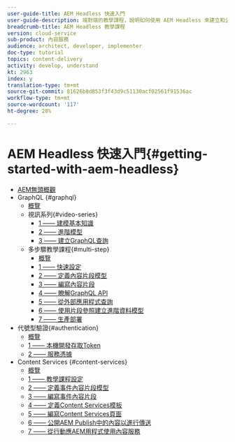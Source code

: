 ```yaml
---
user-guide-title: AEM Headless 快速入門
user-guide-description: 端對端的教學課程，說明如何使用 AEM Headless 來建立和公開內容。
breadcrumb-title: AEM Headless 教學課程
version: cloud-service
sub-product: 內容服務
audience: architect, developer, implementer
doc-type: tutorial
topics: content-delivery
activity: develop, understand
kt: 2963
index: y
translation-type: tm+mt
source-git-commit: 81626b8d853f3f43d9c51130acf02561f91536ac
workflow-type: tm+mt
source-wordcount: '117'
ht-degree: 28%

---
```



# AEM Headless 快速入門{#getting-started-with-aem-headless}

+ [AEM無頭概觀](./overview.md)
+ GraphQL {#graphql}
   + [概覽](./graphql/overview.md)
   + 視訊系列{#video-series}
      + [1 —— 建模基本知識](./graphql/video-series/modeling-basics.md)
      + [2 —— 進階模型](./graphql/video-series/advanced-modeling.md)
      + [3 —— 建立GraphQL查詢](./graphql/video-series/creating-graphql-queries.md)
   + 多步驟教學課程{#multi-step}
      + [概覽](./graphql/multi-step/overview.md)
      + [1 —— 快速設定](./graphql/multi-step/setup.md)
      + [2 —— 定義內容片段模型](./graphql/multi-step/content-fragment-models.md)
      + [3 —— 編寫內容片段](./graphql/multi-step/author-content-fragments.md)
      + [4 —— 瞭解GraphQL API](./graphql/multi-step/explore-graphql-api.md)
      + [5 —— 從外部應用程式查詢](./graphql/multi-step/graphql-and-external-app.md)
      + [6 —— 使用片段參照建立進階資料模型](./graphql/multi-step/fragment-references.md)
      + [7 —— 生產部署](./graphql/multi-step/production-deployment.md)
+ 代號型驗證{#authentication}
   + [概覽](./authentication/overview.md)
   + [1 —— 本機開發存取Token](./authentication/local-development-access-token.md)
   + [2 —— 服務憑據](./authentication/service-credentials.md)
+ Content Services {#content-services}
   + [概覽](./content-services/overview.md)
   + [1 —— 教學課程設定](./content-services/chapter-1.md)
   + [2 —— 定義事件內容片段模型](./content-services/chapter-2.md)
   + [3 —— 編寫事件內容片段](./content-services/chapter-3.md)
   + [4 —— 定義Content Services模板](./content-services/chapter-4.md)
   + [5 —— 編寫Content Services頁面](./content-services/chapter-5.md)
   + [6 —— 公開AEM Publish中的內容以進行傳送](./content-services/chapter-6.md)
   + [7 —— 從行動應AEM用程式使用內容服務](./content-services/chapter-7.md)
